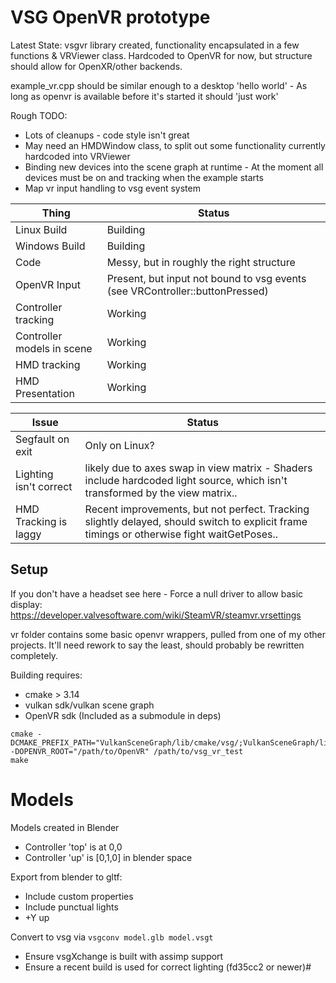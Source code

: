 # VSG OpenVR prototype

Latest State: vsgvr library created, functionality encapsulated in a few functions & VRViewer class.
Hardcoded to OpenVR for now, but structure should allow for OpenXR/other backends.

example_vr.cpp should be similar enough to a desktop 'hello world' - As long as openvr is available before it's started it should 'just work'

Rough TODO:
* Lots of cleanups - code style isn't great
* May need an HMDWindow class, to split out some functionality currently hardcoded into VRViewer
* Binding new devices into the scene graph at runtime - At the moment all devices must be on and tracking when the example starts
* Map vr input handling to vsg event system

Thing                        | Status
-----------------------------|--------
Linux Build                  | Building
Windows Build                | Building
Code                         | Messy, but in roughly the right structure
OpenVR Input                 | Present, but input not bound to vsg events (see VRController::buttonPressed)
Controller tracking          | Working
Controller models in scene   | Working
HMD tracking                 | Working
HMD Presentation             | Working

Issue                        | Status
-----------------------------|-------
Segfault on exit             | Only on Linux?
Lighting isn't correct       | likely due to axes swap in view matrix - Shaders include hardcoded light source, which isn't transformed by the view matrix..
HMD Tracking is laggy        | Recent improvements, but not perfect. Tracking slightly delayed, should switch to explicit frame timings or otherwise fight waitGetPoses..

## Setup

If you don't have a headset see here - Force a null driver to allow basic display:
https://developer.valvesoftware.com/wiki/SteamVR/steamvr.vrsettings

vr folder contains some basic openvr wrappers, pulled from one of my other projects. It'll need rework to say the least, should probably be rewritten completely.

Building requires:
* cmake > 3.14
* vulkan sdk/vulkan scene graph
* OpenVR sdk (Included as a submodule in deps)

```
cmake -DCMAKE_PREFIX_PATH="VulkanSceneGraph/lib/cmake/vsg/;VulkanSceneGraph/lib/cmake/vsg_glslang"  -DOPENVR_ROOT="/path/to/OpenVR" /path/to/vsg_vr_test
make
```

# Models

Models created in Blender
* Controller 'top' is at 0,0
* Controller 'up' is [0,1,0] in blender space

Export from blender to gltf:
* Include custom properties
* Include punctual lights
* +Y up

Convert to vsg via `vsgconv model.glb model.vsgt`
* Ensure vsgXchange is built with assimp support
* Ensure a recent build is used for correct lighting (fd35cc2 or newer)#
